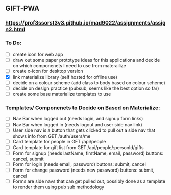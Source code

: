 ## GIFT-PWA
### https://prof3ssorst3v3.github.io/mad9022/assignments/assign2.html

### To Do: 
- [ ] create icon for web app
- [ ] draw out some paper prototype ideas for this applicationa and decide on which componenets I need to use from materailize
- [ ] create x-icon for desktop version 
- [x] link materialize library (self hosted for offline use)
- [ ] decide on a colour scheme (add class to body based on colour scheme)
- [ ] decide on design practice (pubsub, seems like the best option so far)
- [ ] create some base materialize templates to use

### Templates/ Componenets to Decide on Based on Materialize:
- [ ] Nav Bar when logged out (needs login, and signup form links)
- [ ] Nav Bar when logged in (needs logout and user side nav link)
- [ ] User side nav is a button that gets clicked to pull out a side nav that shows info from GET /auth/users/me 
- [ ] Card template for people in GET /api/people 
- [ ] Card template for gift list from GET /api/people/:personId/gifts
- [ ] Form for signup (needs lastName, firstName, email, password) buttons: cancel, submit
- [ ] Form for login (needs email, password) buttons: submit, cancel
- [ ] Form for change password (needs new password) buttons: submit, cancel
- [ ] Forms are side navs that can get pulled out, possibly done as a template to render them using pub sub methodology